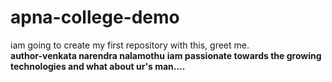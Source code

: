 # apna-college-demo
iam going to create my first repository with this, greet me.
<br>
<b>author-venkata narendra nalamothu</b>
<strong>iam passionate towards the growing technologies and what about ur's man....</strong>

